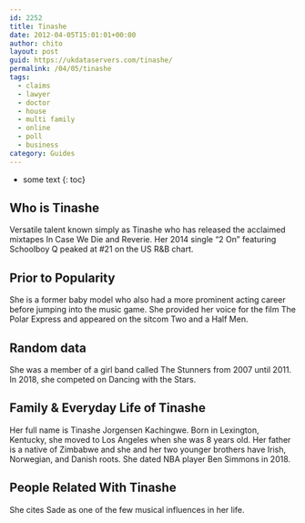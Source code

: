 ```yaml
---
id: 2252
title: Tinashe
date: 2012-04-05T15:01:01+00:00
author: chito
layout: post
guid: https://ukdataservers.com/tinashe/
permalink: /04/05/tinashe
tags:
  - claims
  - lawyer
  - doctor
  - house
  - multi family
  - online
  - poll
  - business
category: Guides
---
```


* some text
{: toc}
          
          
## Who is  Tinashe
                  
                  
                  
Versatile talent known simply as Tinashe who has released the acclaimed mixtapes In Case We Die and Reverie. Her 2014 single &#8220;2 On&#8221; featuring Schoolboy Q peaked at #21 on the US R&B chart. 
                  
                
                
                
## Prior to Popularity 
                  
                  
                  
She is a former baby model who also had a more prominent acting career before jumping into the music game. She provided her voice for the film The Polar Express and appeared on the sitcom Two and a Half Men. 
                  
                
                
                
## Random data 
                  
                  
                  
She was a member of a girl band called The Stunners from 2007 until 2011. In 2018, she competed on Dancing with the Stars.
                  
                
                
                
## Family & Everyday Life of Tinashe
                  
                  
                  
Her full name is Tinashe Jorgensen Kachingwe. Born in Lexington, Kentucky, she moved to Los Angeles when she was 8 years old. Her father is a native of Zimbabwe and she and her two younger brothers have Irish, Norwegian, and Danish roots. She dated NBA player Ben Simmons in 2018. 
                  
                
                
                
## People Related With  Tinashe
                  
                  
                  
She cites Sade as one of the few musical influences in her life.  
                  
                
              
            
          
          
          
    
    
  
